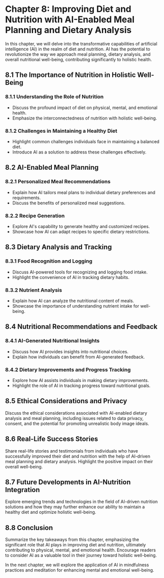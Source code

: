 Chapter 8: Improving Diet and Nutrition with AI-Enabled Meal Planning and Dietary Analysis
==========================================================================================

In this chapter, we will delve into the transformative capabilities of artificial intelligence (AI) in the realm of diet and nutrition. AI has the potential to revolutionize the way we approach meal planning, dietary analysis, and overall nutritional well-being, contributing significantly to holistic health.

8.1 The Importance of Nutrition in Holistic Well-Being
------------------------------------------------------

### 8.1.1 Understanding the Role of Nutrition

* Discuss the profound impact of diet on physical, mental, and emotional health.
* Emphasize the interconnectedness of nutrition with holistic well-being.

### 8.1.2 Challenges in Maintaining a Healthy Diet

* Highlight common challenges individuals face in maintaining a balanced diet.
* Introduce AI as a solution to address these challenges effectively.

8.2 AI-Enabled Meal Planning
----------------------------

### 8.2.1 Personalized Meal Recommendations

* Explain how AI tailors meal plans to individual dietary preferences and requirements.
* Discuss the benefits of personalized meal suggestions.

### 8.2.2 Recipe Generation

* Explore AI's capability to generate healthy and customized recipes.
* Showcase how AI can adapt recipes to specific dietary restrictions.

8.3 Dietary Analysis and Tracking
---------------------------------

### 8.3.1 Food Recognition and Logging

* Discuss AI-powered tools for recognizing and logging food intake.
* Highlight the convenience of AI in tracking dietary habits.

### 8.3.2 Nutrient Analysis

* Explain how AI can analyze the nutritional content of meals.
* Showcase the importance of understanding nutrient intake for well-being.

8.4 Nutritional Recommendations and Feedback
--------------------------------------------

### 8.4.1 AI-Generated Nutritional Insights

* Discuss how AI provides insights into nutritional choices.
* Explain how individuals can benefit from AI-generated feedback.

### 8.4.2 Dietary Improvements and Progress Tracking

* Explore how AI assists individuals in making dietary improvements.
* Highlight the role of AI in tracking progress toward nutritional goals.

8.5 Ethical Considerations and Privacy
--------------------------------------

Discuss the ethical considerations associated with AI-enabled dietary analysis and meal planning, including issues related to data privacy, consent, and the potential for promoting unrealistic body image ideals.

8.6 Real-Life Success Stories
-----------------------------

Share real-life stories and testimonials from individuals who have successfully improved their diet and nutrition with the help of AI-driven meal planning and dietary analysis. Highlight the positive impact on their overall well-being.

8.7 Future Developments in AI-Nutrition Integration
---------------------------------------------------

Explore emerging trends and technologies in the field of AI-driven nutrition solutions and how they may further enhance our ability to maintain a healthy diet and optimize holistic well-being.

8.8 Conclusion
--------------

Summarize the key takeaways from this chapter, emphasizing the significant role that AI plays in improving diet and nutrition, ultimately contributing to physical, mental, and emotional health. Encourage readers to consider AI as a valuable tool in their journey toward holistic well-being.

In the next chapter, we will explore the application of AI in mindfulness practices and meditation for enhancing mental and emotional well-being.
